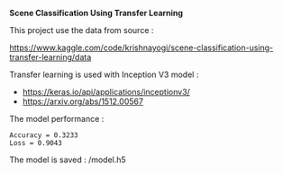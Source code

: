 
**Scene Classification Using Transfer Learning**


This project use the data from source :

https://www.kaggle.com/code/krishnayogi/scene-classification-using-transfer-learning/data

Transfer learning is used with Inception V3 model :
* https://keras.io/api/applications/inceptionv3/
* https://arxiv.org/abs/1512.00567



The model performance :

    Accuracy = 0.3233
    Loss = 0.9043

The model is saved : /model.h5
